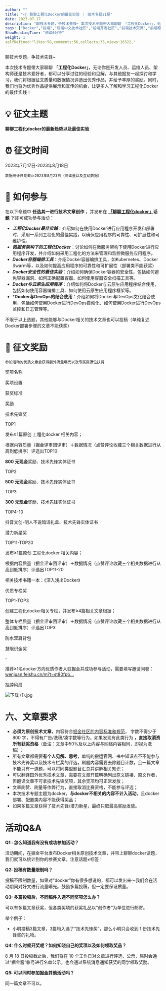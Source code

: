 ```yaml
---
author: ""
title: "✍🏻 聊聊工程化Docker的最佳实验 ｜ 技术专题21期"
date: 2023-07-17
description: "聊技术专题，争技术先锋~ 本次技术专题带大家聊聊 「工程化Docker」，无论你是开发人员、运维人员、架构师还是技术爱好者，都可以分享过往的经验和见解，与其掘友一起探讨和学习！"
tags: ["Docker","前端","后端中文技术社区","前端开发社区","前端技术交流","前端框架教程","JavaScript 学习资源","CSS 技巧与最佳实践","HTML5 最新动态","前端工程师职业发展","开源前端项目","前端技术趋势"]
ShowReadingTime: "阅读6分钟"
weight: 1
selfDefined:"likes:58,comments:56,collects:35,views:16322,"
---
```

聊技术专题，争技术先锋~

本次技术专题带大家聊聊 **「工程化Docker」**，无论你是开发人员、运维人员、架构师还是技术爱好者，都可以分享过往的经验和见解，与其他掘友一起探讨和学习，我们将根据征文质量和数据情况评选出优秀作品，并给予丰厚的奖励。同时，我们也将为优秀作品提供展示和宣传的机会，让更多人了解和学习工程化Docker的最佳实践！

💡 征文主题
=======

**聊聊工程化****docker****的最新趋势以及最佳实验**

⏰ 征文时间
======

2023年7月17日-2023年8月18日

`数据统计日期截止2023年8月23日（阅读量以及互动数据）`

📢 如何参与
=======

在以下命题中 **任选其一进行技术文章创作** ，并发布在 **[「聊聊工程化docker」](https://juejin.cn/theme/detail/7256630492274655271?contentType=1 "https://juejin.cn/theme/detail/7256630492274655271?contentType=1")话题** 下即可成功参与活动：

*   _**工程化Docker最佳实践**_：介绍如何在使用Docker进行应用程序开发和部署时，采用一系列工程化的最佳实践，以确保应用程序的可靠性、可扩展性和可维护性。
*   _**微服务架构下的工程化Docker**_：讨论如何在微服务架构下使用Docker进行应用程序开发，并介绍如何采用工程化的方法来管理和监控微服务应用程序。
*   _**Docker容器编排工具**_：介绍Docker容器编排工具，如Kubernetes、Docker Swarm等，以及如何提高应用程序的可靠性和可扩展性（部署类不能获奖）
*   _**Docker安全性的最佳实验**_：介绍如何确保Docker容器的安全性，包括如何避免容器漏洞、如何正确配置容器、如何使用容器安全扫描工具等。
*   _**Docker与云原生应用程序**_：介绍如何将Docker与云原生应用程序结合使用，包括如何使用容器编排工具、如何使用云原生应用程序框架等。
*   \***Docker与DevOps的结合使用**：介绍如何将Docker与DevOps文化结合使用，包括如何使用Docker进行DevOps自动化、如何使用Docker进行DevOps监控和日志管理等。

不限于以上选题，其他能够与Docker相关的技术文章也可以投稿（单纯复述Docker部署步骤的文章不能获奖）

🎁 征文奖励
=======

`参加活动的优质文章会获得额外流量曝光以及专属资源位扶持`

奖项名称

奖项设置

获奖标准

奖励

技术先锋奖

TOP1

发布≥1篇原创 工程化docker 相关内容；  
  
根据内容质量（掘金评审团评审）＋数据情况（点赞评论收藏三个相关数据进行从高到低排序）评选出TOP10

**800 元现金**奖励、技术先锋实体证书

TOP2

**500 元现金**奖励、技术先锋实体证书

TOP3

**300 元现金**奖励、技术先锋实体证书

TOP4-10

抖音文创-明人不说暗话礼盒、技术先锋实体证书

潜力新星奖

TOP11-TOP20

发布≥1篇原创 工程化docker 相关内容；  
  
根据内容质量（掘金评审团评审）＋数据情况（点赞评论收藏三个相关数据进行从高到低排序）评选出TOP11-20

相关技术书籍一本：《深入浅出Docker》

优质专栏奖

TOP1-TOP3

创建工程化docker相关专栏，并发布≥4篇相关文章根据；  
  
整体专栏质量（掘金评审团评审）＋数据情况（点赞评论收藏三个相关数据进行从高到低排序）评选出TOP3

防水双肩背包

慧眼识金奖

\-

推荐≥1名docker方向优质作者入驻掘金并成功参与活动，需要填写邀请问卷：[wenjuan.feishu.cn/m?t=st80fpb…](https://wenjuan.feishu.cn/m?t=st80fpbeEdOi-y4w1 "https://wenjuan.feishu.cn/m?t=st80fpbeEdOi-y4w1")

挂脖风扇

![下载 (1).jpg](/images/jueJin/a9c6e7d14ad9443.png)

六、文章要求
======

*   **必须为原创技术文章**，内容符合[掘金社区的内容标准和规范](https://juejin.cn/book/6844733795329900551/section/6844733795380232199 "https://juejin.cn/book/6844733795329900551/section/6844733795380232199")， 字数不得少于 800 字，不得有广告/洗稿/凑字数等行为，如果发现有此类行为 **，直接取消资所有获奖资格**（备注：文章中50%及以上内容与网络内容相同，即视为洗稿）；
*   所有文章都需要**有个人见解、思考**，单纯的搬运官网、书中知识点不不能参与技术先锋奖以及技术专栏奖的评选，刷题内容需要去除题目计数，且一篇文章不能只有一道题，可以将同类型题目汇总并讲解相关知识；
*   可以翻译国外优秀技术文章，需要在文章开篇明确列出原文链接、原文作者，但翻译文章不可拿技术先锋奖项，其余奖项均可正常发放；
*   文章刷赞、刷量等作弊行为，直接取消比赛资格，不能参与评选；
*   本次技术专题主题为docker，**与docker不相关的内容不计入活动**，且docker部署、配置类内容不能获得奖品；
*   如果多篇文章获得了技术先锋/潜力新星，最终只取最高奖励发放。

活动Q&A
=====

**Q1 : 怎么知道我有没有成功参加活动？**

活动期间，在掘金平台发布Docker相关原创技术文章，并带上聊聊docker话题，我们就可以统计到你的参赛文章。注意话题≠标签！

**Q2: 投稿有数量限制吗？**

投稿不限制数量，如果对“docker”你有很多想说的，都可以发出来～我们会在活动期间对好文进行流量曝光。鼓励多篇投稿，但一定要保证质量。

**Q3: 多篇投稿后，不同稿件入选不同奖项怎么办？**

可以有多篇文章获奖，但各类奖项的获奖礼品以“创作者”为单位进行邮寄。

举个例子：

*   小明投稿3篇文章，3篇均入选了“技术先锋奖”，那么小明只会收到 1 份技术先锋奖的礼物。

**Q4: 什么时候开奖呢？如何知晓自己的奖项以及如何领取奖品？**

8 月 18 日投稿截止后，我们将在 10 个工作日对文章进行评选、公示，届时会通过“掘金酱”帐号进行名单公示，也会通过系统消息通知获奖的同学领取奖励。

**Q5: 可以同时参加掘金其他活动吗？**

同一篇文章不可以。